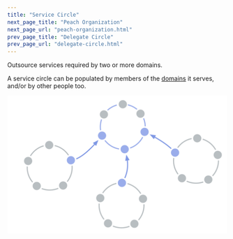 ```yaml
---
title: "Service Circle"
next_page_title: "Peach Organization"
next_page_url: "peach-organization.html"
prev_page_title: "Delegate Circle"
prev_page_url: "delegate-circle.html"
---
```



<div class="card summary"><div class="card-body">Outsource services required by two or more domains.
</div></div>

A service circle can be populated by members of the <a href="glossary.html#entry-domain" class="glossary-tooltip" data-toggle="tooltip" title="Domain: A distinct area of responsibility and authority within an organization.">domains</a> it serves, and/or by other people too.

![Service Circle](img/structural-patterns/service-circle.png)

